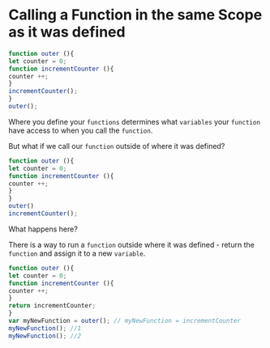 # Calling a Function in the same Scope as it was defined

```js
function outer (){
let counter = 0;
function incrementCounter (){
counter ++;
}
incrementCounter();
}
outer();
```
Where you define your `functions` determines what `variables` your `function` have access to when you call the `function`.

But what if we call our `function` outside of where it was defined?

```js
function outer (){
let counter = 0;
function incrementCounter (){
counter ++;
}
}
outer()
incrementCounter();
```
What happens here?

There is a way to run a `function` outside where it was defined - return the `function` and assign it to a new `variable`.

```js
function outer (){
let counter = 0;
function incrementCounter (){
counter ++;
}
return incrementCounter;
}
var myNewFunction = outer(); // myNewFunction = incrementCounter
myNewFunction(); //1
myNewFunction(); //2
```

